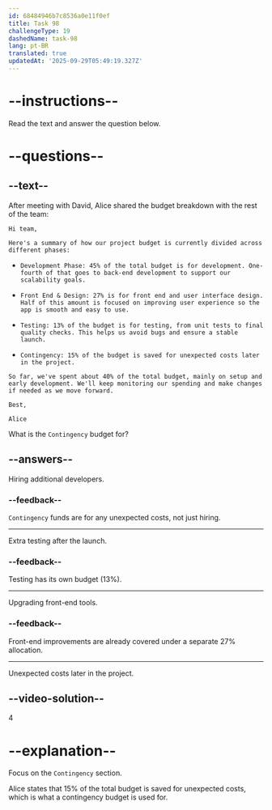 ```yaml
---
id: 68484946b7c8536a0e11f0ef
title: Task 98
challengeType: 19
dashedName: task-98
lang: pt-BR
translated: true
updatedAt: '2025-09-29T05:49:19.327Z'
---
```


<!-- READING -->

# --instructions--

Read the text and answer the question below.

# --questions--

## --text--

After meeting with David, Alice shared the budget breakdown with the rest of the team:

`Hi team,`

`Here's a summary of how our project budget is currently divided across different phases:`

- `Development Phase: 45% of the total budget is for development. One-fourth of that goes to back-end development to support our scalability goals.`

- `Front End & Design: 27% is for front end and user interface design. Half of this amount is focused on improving user experience so the app is smooth and easy to use.`

- `Testing: 13% of the budget is for testing, from unit tests to final quality checks. This helps us avoid bugs and ensure a stable launch.`

- `Contingency: 15% of the budget is saved for unexpected costs later in the project.`

`So far, we've spent about 40% of the total budget, mainly on setup and early development. We'll keep monitoring our spending and make changes if needed as we move forward.`

`Best,`

`Alice`

What is the `Contingency` budget for?

## --answers--

Hiring additional developers.

### --feedback--

`Contingency` funds are for any unexpected costs, not just hiring.

---

Extra testing after the launch.

### --feedback--

Testing has its own budget (13%).

---

Upgrading front-end tools.

### --feedback--

Front-end improvements are already covered under a separate 27% allocation.

---

Unexpected costs later in the project.

## --video-solution--

4

# --explanation--

Focus on the `Contingency` section.

Alice states that 15% of the total budget is saved for unexpected costs, which is what a contingency budget is used for.
